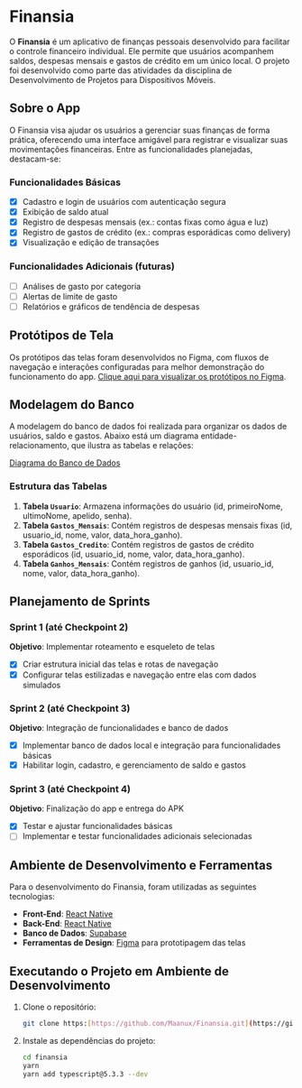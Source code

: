 # Finansia

O **Finansia** é um aplicativo de finanças pessoais desenvolvido para facilitar o controle financeiro individual. Ele permite que usuários acompanhem saldos, despesas mensais e gastos de crédito em um único local. O projeto foi desenvolvido como parte das atividades da disciplina de Desenvolvimento de Projetos para Dispositivos Móveis.

## Sobre o App

O Finansia visa ajudar os usuários a gerenciar suas finanças de forma prática, oferecendo uma interface amigável para registrar e visualizar suas movimentações financeiras. Entre as funcionalidades planejadas, destacam-se:

### Funcionalidades Básicas

- [x] Cadastro e login de usuários com autenticação segura
- [x] Exibição de saldo atual
- [x] Registro de despesas mensais (ex.: contas fixas como água e luz)
- [x] Registro de gastos de crédito (ex.: compras esporádicas como delivery)
- [x] Visualização e edição de transações

### Funcionalidades Adicionais (futuras)

- [ ] Análises de gasto por categoria
- [ ] Alertas de limite de gasto
- [ ] Relatórios e gráficos de tendência de despesas

## Protótipos de Tela

Os protótipos das telas foram desenvolvidos no Figma, com fluxos de navegação e interações configuradas para melhor demonstração do funcionamento do app. [Clique aqui para visualizar os protótipos no Figma](https://www.figma.com/design/aUYQ6gTfruG362dDpeWoAp/FINANSIA?node-id=0-1&node-type=canvas&t=pwDuc94UxbT0paih-0).

## Modelagem do Banco

A modelagem do banco de dados foi realizada para organizar os dados de usuários, saldo e gastos. Abaixo está um diagrama entidade-relacionamento, que ilustra as tabelas e relações:

[Diagrama do Banco de Dados](https://app.diagrams.net/#HMaanux%2FFinansia%2Fmain%2FFInansia#%7B%22pageId%22%3A%223djKlx9JutFwW-Czxqdm%22%7D)

### Estrutura das Tabelas

1. **Tabela `Usuario`**: Armazena informações do usuário (id, primeiroNome, ultimoNome, apelido, senha).
2. **Tabela `Gastos_Mensais`**: Contém registros de despesas mensais fixas (id, usuario_id, nome, valor, data_hora_ganho).
3. **Tabela `Gastos_Credito`**: Contém registros de gastos de crédito esporádicos (id, usuario_id, nome, valor, data_hora_ganho).
4. **Tabela `Ganhos_Mensais`**: Contém registros de ganhos (id, usuario_id, nome, valor, data_hora_ganho).

## Planejamento de Sprints

### Sprint 1 (até Checkpoint 2)

**Objetivo**: Implementar roteamento e esqueleto de telas

- [x] Criar estrutura inicial das telas e rotas de navegação
- [x] Configurar telas estilizadas e navegação entre elas com dados simulados

### Sprint 2 (até Checkpoint 3)

**Objetivo**: Integração de funcionalidades e banco de dados

- [x] Implementar banco de dados local e integração para funcionalidades básicas
- [x] Habilitar login, cadastro, e gerenciamento de saldo e gastos

### Sprint 3 (até Checkpoint 4)

**Objetivo**: Finalização do app e entrega do APK

- [x] Testar e ajustar funcionalidades básicas
- [ ] Implementar e testar funcionalidades adicionais selecionadas

## Ambiente de Desenvolvimento e Ferramentas

Para o desenvolvimento do Finansia, foram utilizadas as seguintes tecnologias:

- **Front-End**: [React Native](https://reactnative.dev/)
- **Back-End**: [React Native](https://reactnative.dev/)
- **Banco de Dados**: [Supabase](https://supabase.com/)
- **Ferramentas de Design**: [Figma](https://figma.com) para prototipagem das telas

## Executando o Projeto em Ambiente de Desenvolvimento

1. Clone o repositório:

   ```bash
   git clone https:[https://github.com/Maanux/Finansia.git](https://github.com/Maanux/Finansia.git)
   ```

2. Instale as dependências do projeto:

   ```bash
   cd finansia
   yarn
   yarn add typescript@5.3.3 --dev

   ```
